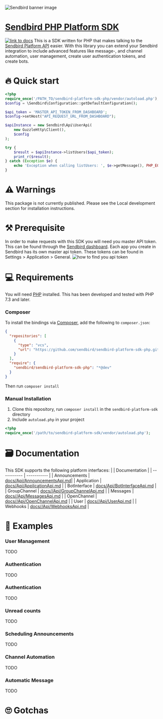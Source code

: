 ![Sendbird banner image](http://ww1.prweb.com/prfiles/2021/09/14/18371217/Sendbird_Logo_RGB_lg.png)

# [Sendbird PHP Platform SDK](https://sendbird.com/docs/chat/v3/platform-api/getting-started/prepare-to-use-api)

[![link to docs](https://img.shields.io/badge/SDK-docs-green)](/docs)
This is a SDK written for PHP  that makes talking to the [Sendbird Platform API](https://sendbird.com/docs/chat/v3/platform-api/getting-started/prepare-to-use-api) easier.
With this library you can extend your Sendbird integration to include advanced features like message-, and channel automation, user management, create user authentication tokens, and create bots.

# 🔥 Quick start

```php  
<?php
require_once('/PATH_TO/sendbird-platform-sdk-php/vendor/autoload.php');
$config = \Sendbird\Configuration::getDefaultConfiguration();

$api_token = 'MASTER_API_TOKEN_FROM_DASHBOARD';
$config->setHost("API_REQUEST_URL_FROM_DASHBOARD");

$apiInstance = new Sendbird\Api\UserApi(
    new GuzzleHttp\Client(),
    $config
);

try {
    $result = $apiInstance->listUsers($api_token);
    print_r($result);
} catch (Exception $e) {
    echo 'Exception when calling listUsers: ', $e->getMessage(), PHP_EOL;
}
```

# ⚠️ Warnings

This package is not currently published. Please see  the Local development section for installation instructions.

# ⚒️ Prerequisite

In order to make requests with this SDK you will need you master API token. This can be found through the [Sendbird dashboard](https://dashboard.sendbird.com/).  Each app you create in Sendbird has its own master api token. These tokens can be found in Settings > Application > General.
![how to find you api token](https://i.imgur.com/0YMKtpX.png)

# 💻 Requirements

You will need [PHP](https://www.php.net/) installed. This has been developed and tested with PHP 7.3 and later.

### Composer

To install the bindings via [Composer](https://getcomposer.org/), add the following to `composer.json`:

```json
{
  "repositories": [
    {
      "type": "vcs",
      "url": "https://github.com/sendbird/sendbird-platform-sdk-php.git"
    }
  ],
  "require": {
    "sendbird/sendbird-platform-sdk-php": "*@dev"
  }
}
```

Then run `composer install`

### Manual Installation

1. Clone this repository, run `composer install` in the `sendbird-platform-sdk` directory
2. Include `autoload.php` in your project 

```php
<?php
require_once('/path/to/sendbird-platform-sdk/vendor/autoload.php');
```


# 🗃️ Documentation

This SDK supports the following platform interfaces:
|       | Documentation |
| ----------- | ----------- |
| Announcements   | [docs/Api/AnnouncementsApi.md](docs/Api/AnnouncementsApi.md)|
| Application | [docs/Api/ApplicationApi.md](docs/Api/ApplicationApi.md)  |
| BotInterface | [docs/Api/BotInterfaceApi.md](docs/Api/BotInterfaceApi.md)  |
| GroupChannel | [docs//Api/GroupChannelApi.md](docs/Api/docs/GroupChannelApi.md)  |
| Messages | [docs//Api/MessagesApi.md](docs/Api/MessagesApi.md)  |
| OpenChannel | [docs//Api/OpenChannelApi.md](docs/Api/OpenChannelApi.md)  |
| User | [docs//Api/UserApi.md](docs/Api/UserApi.md)  |
| Webhooks | [docs//Api/WebhooksApi.md](docs/Api/WebhooksApi.md)  |

# 👀 Examples

### User Management

TODO

### Authentication

TODO

### Authentication

TODO

### Unread counts

TODO

### Scheduling Announcements

TODO

### Channel Automation

TODO

### Automatic Message

TODO

# 🙄 Gotchas
